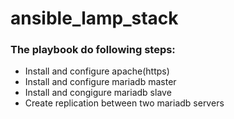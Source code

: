 # ansible_lamp_stack
### The playbook do following steps:</h3>

* Install and configure apache(https)
* Install and configure mariadb master
* Install and congigure mariadb slave
* Create replication between two mariadb servers

